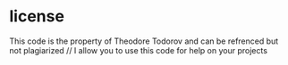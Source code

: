 # license
This code is the property of Theodore Todorov and can be refrenced but not plagiarized // I allow you to use this code for help on your projects 
